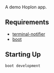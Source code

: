 A demo Hoplon app.

## Requirements

- [terminal-notifier](https://github.com/alloy/terminal-notifier)
- [boot](https://github.com/boot-clj/boot)

## Starting Up

`boot development`
